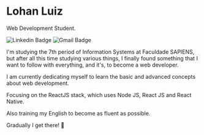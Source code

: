 # Lohan Luiz

Web Development Student.

![Linkedin Badge](https://img.shields.io/badge/LinkedIn-Lohan%20Luiz-%237159c1)
![Gmail Badge](https://img.shields.io/badge/Gmail-lohanluiz12%40gmail.com-%237159c1)

I'm studying the 7th period of Information Systems at Faculdade SAPIENS, but after all this time studying various things, I finally found something that I want to follow with everything, and it's, to become a web developer.

I am currently dedicating myself to learn the basic and advanced concepts about web development. 

Focusing on the ReactJS stack, which uses Node JS, React JS and React Native.

Also training my English to become as fluent as possible.


Gradually I get there! 🚀
